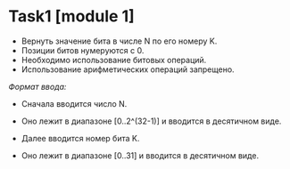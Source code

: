 # Task1 [module 1]
- Вернуть значение бита в числе N по его номеру K.
- Позиции битов нумеруются с 0.
- Необходимо использование битовых операций.
- Использование арифметических операций запрещено.

*Формат ввода:*
- Сначала вводится число N.
- Оно лежит в диапазоне [0..2^(32-1)] и вводится в десятичном виде.

- Далее вводится номер бита K.
- Оно лежит в диапазоне [0..31] и вводится в десятичном виде.
